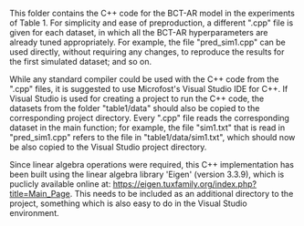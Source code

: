 This folder contains the C++ code for the BCT-AR model in the experiments of Table 1. For simplicity and ease of preproduction, a different ".cpp" file is given for each dataset, in which all the BCT-AR hyperparameters are already tuned appropriately. For example, the file "pred_sim1.cpp" can be used directly, without requiring any changes, to reproduce the results for the first simulated dataset; and so on.

While any standard compiler could be used with the C++ code from the ".cpp" files, it is suggested to use Microfost's Visual Studio IDE for C++. If Visual Studio is used for creating a project to run the C++ code, the datasets from the folder "table1/data" should also be copied to the corresponding project directory. Every ".cpp" file reads the corresponding dataset in the main function; for example, the file "sim1.txt" that is read in "pred_sim1.cpp" refers to the file in "table1/data/sim1.txt", which should now be also copied to the Visual Studio project directory.  

Since linear algebra operations were required, this C++ implementation has been built using the linear algebra library 'Eigen' (version 3.3.9), which is puclicly available online at: https://eigen.tuxfamily.org/index.php?title=Main_Page. This needs to be included as an additional directory to the project, something which is also easy to do in the Visual Studio environment.

